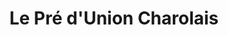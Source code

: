---
title: "Le Pré d'Union Charolais"
url: /vendenesse-les-charolles/le-pre-dunion-charolais/
shop: Metzgerei
---